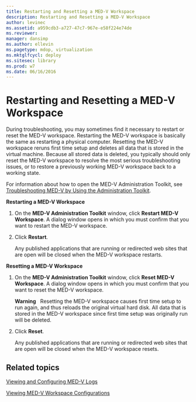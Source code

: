 ```yaml
---
title: Restarting and Resetting a MED-V Workspace
description: Restarting and Resetting a MED-V Workspace
author: levinec
ms.assetid: a959cdb3-a727-47c7-967e-e58f224e74de
ms.reviewer: 
manager: dansimp
ms.author: ellevin
ms.pagetype: mdop, virtualization
ms.mktglfcycl: deploy
ms.sitesec: library
ms.prod: w7
ms.date: 06/16/2016
---
```



# Restarting and Resetting a MED-V Workspace


During troubleshooting, you may sometimes find it necessary to restart or reset the MED-V workspace. Restarting the MED-V workspace is basically the same as restarting a physical computer. Resetting the MED-V workspace reruns first time setup and deletes all data that is stored in the virtual machine. Because all stored data is deleted, you typically should only reset the MED-V workspace to resolve the most serious troubleshooting issues, or to restore a previously working MED-V workspace back to a working state.

For information about how to open the MED-V Administration Toolkit, see [Troubleshooting MED-V by Using the Administration Toolkit](troubleshooting-med-v-by-using-the-administration-toolkit.md).

**Restarting a MED-V Workspace**

1.  On the **MED-V Administration Toolkit** window, click **Restart MED-V Workspace**. A dialog window opens in which you must confirm that you want to restart the MED-V workspace.

2.  Click **Restart**.

    Any published applications that are running or redirected web sites that are open will be closed when the MED-V workspace restarts.

**Resetting a MED-V Workspace**

1.  On the **MED-V Administration Toolkit** window, click **Reset MED-V Workspace**. A dialog window opens in which you must confirm that you want to reset the MED-V workspace.

    **Warning**  
    Resetting the MED-V workspace causes first time setup to run again, and thus reloads the original virtual hard disk. All data that is stored in the MED-V workspace since first time setup was originally run will be deleted.

     

2.  Click **Reset**.

    Any published applications that are running or redirected web sites that are open will be closed when the MED-V workspace resets.

## Related topics


[Viewing and Configuring MED-V Logs](viewing-and-configuring-med-v-logs.md)

[Viewing MED-V Workspace Configurations](viewing-med-v-workspace-configurations.md)

 

 





